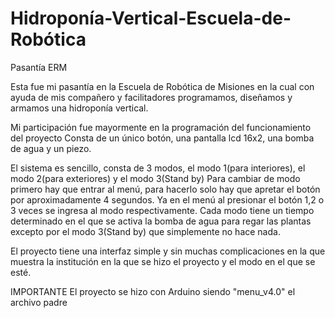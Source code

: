 # Hidroponía-Vertical-Escuela-de-Robótica
Pasantía ERM

Esta fue mi pasantía en la Escuela de Robótica de Misiones
en la cual con ayuda de mis compañero y facilitadores programamos, diseñamos y armamos una hidroponía vertical.

Mi participación fue mayormente en la programación del funcionamiento del proyecto
Consta de un único botón, una pantalla lcd 16x2, una bomba de agua y un piezo.

El sistema es sencillo, consta de 3 modos, el modo 1(para interiores), el modo 2(para exteriores) y el modo 3(Stand by)
Para cambiar de modo primero hay que entrar al menú, para hacerlo solo hay que apretar el botón por aproximadamente 4 segundos.
Ya en el menú al presionar el botón 1,2 o 3 veces se ingresa al modo respectivamente.
Cada modo tiene un tiempo determinado en el que se activa la bomba de agua para regar las plantas excepto por el modo 3(Stand by) que simplemente no hace nada.

El proyecto tiene una interfaz simple y sin muchas complicaciones en la que muestra la institución en la que se hizo el proyecto y el modo en el que se esté.

IMPORTANTE
El proyecto se hizo con Arduino siendo "menu_v4.0" el archivo padre
